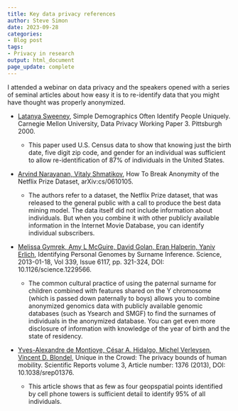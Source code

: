 ```yaml
---
title: Key data privacy references
author: Steve Simon
date: 2023-09-28
categories:
- Blog post
tags:
- Privacy in research
output: html_document
page_update: complete
---
```


I attended a webinar on data privacy and the speakers opened with a series of seminal articles about how easy it is to re-identify data that you might have thought was properly anonymized.

<!---more--->

-   [Latanya Sweeney][swe1], Simple Demographics Often Identify People Uniquely. Carnegie Mellon University, Data
Privacy Working Paper 3. Pittsburgh 2000. 
    - This paper used U.S. Census data to show that knowing just the birth date, five digit zip code, and gender for an individual was sufficient to allow re-identification of 87% of individuals in the United States.

-   [Arvind Narayanan, Vitaly Shmatikov][nar1], How To Break Anonymity of the Netflix Prize Dataset, arXiv:cs/0610105.
    -   The authors refer to a dataset, the Netflix Prize dataset, that was released to the general public with a call to produce the best data mining model. The data itself did not include information about individuals. But when you combine it with other publicly available information in the Internet Movie Database, you can identify individual subscribers.
    

-   [Melissa Gymrek, Amy L McGuire, David Golan, Eran Halperin, Yaniv Erlich][gym1], Identifying Personal Genomes by Surname Inference. Science, 2013-01-18, Vol 339, Issue 6117, pp. 321-324, DOI: 10.1126/science.1229566.
    -   The common cultural practice of using the paternal surname for children combined with features shared on the Y chromosome (which is passed down paternally to boys) allows you to combine anonymized genomics data with publicly available genomic databases (such as Ysearch and SMGF) to find the surnames of individuals in the anonymized database. You can get even more disclosure of information with knowledge of the year of birth and the state of residency.
    
-   [Yves-Alexandre de Montjoye, César A. Hidalgo, Michel Verleysen, Vincent D. Blondel][yve1], Unique in the Crowd: The privacy bounds of human mobility. Scientific Reports volume 3, Article number: 1376 (2013), DOI: 10.1038/srep01376. 
    -   This article shows that as few as four geopspatial points identified by cell phone towers is sufficient detail to identify 95% of all individuals.

[gym1]: https://pubmed.ncbi.nlm.nih.gov/23329047/
[nar1]: https://arxiv.org/abs/cs/0610105
[swe1]: https://dataprivacylab.org/projects/identifiability/paper1.pdf
[yve1]: https://www.nature.com/articles/srep01376
